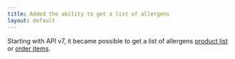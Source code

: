 ```yaml
---
title: Added the ability to get a list of allergens
layout: default
---
```


Starting with API v7, it became possible to get a list of allergens [product list](https://syrve.github.io/front.api.sdk/v7/html/M_Resto_Front_Api_IOperationService_GetAllergenGroupsByProductIds.htm) or [order items](https://syrve.github.io/front.api.sdk/v7/html/M_Resto_Front_Api_IOperationService_GetAllergenGroupsByOrderRootItem.htm).
